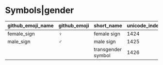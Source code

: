 # Symbols|gender

|github_emoji_name|github_emoji|short_name|unicode_index|
|---|---|---|---|
|female_sign|:female_sign:|female sign|1424|
|male_sign|:male_sign:|male sign|1425|
|||transgender symbol|1426|
